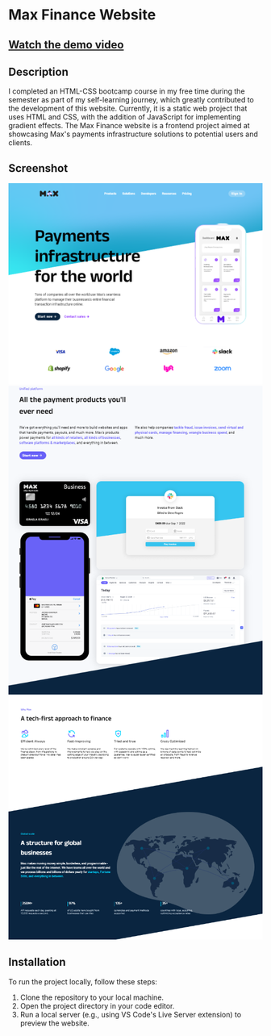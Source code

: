 # Max Finance Website

## [Watch the demo video](https://vimeo.com/948267775)

## Description
I completed an HTML-CSS bootcamp course in my free time during the semester as part of my self-learning journey, which greatly contributed to the development of this website.
Currently, it is a static web project that uses HTML and CSS, with the addition of JavaScript for implementing gradient effects.
The Max Finance website is a frontend project aimed at showcasing Max's payments infrastructure solutions to potential users and clients. 

## Screenshot

![Max Finance Screenshot](Screenshot1.png)
![Max Finance Screenshot](Screenshot2.png)
![Max Finance Screenshot](Screenshot3.png)

## Installation

To run the project locally, follow these steps:

1. Clone the repository to your local machine.
2. Open the project directory in your code editor.
3. Run a local server (e.g., using VS Code's Live Server extension) to preview the website.

 

